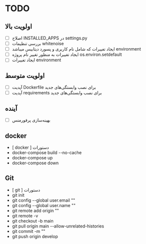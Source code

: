 # TODO

## اولویت بالا
- [ ] اصلاح INSTALLED_APPS در settings.py
- [ ] بررسی تنظیمات whitenoise
- [ ] ایجاد تغییرات که شامل نام کاربری و پسورد دیتابیس میباشد environment
- [ ] ایجاد تغییرات به منظور تغییر نام پروژه os.environ.setdefault
- [ ] ایجاد تغییرات environment

## اولویت متوسط
- [ ] آپدیت Dockerfile برای نصب وابستگی‌های جدید
- [ ] آپدیت requirements برای نصب وابستگی‌های جدید

## آینده
- [ ] بهینه‌سازی پرفورمنس

## docker
- [ docker ] دستورات
- docker-compose build --no-cache
- docker-compose up
- docker-compose down

## Git
- [ git ] دستورات
- git init
- git config --global user.email "" 
- git config --global user.name "" 
- git remote add origin ""
- git remote -v
- git checkout -b main 
- git pull origin main --allow-unrelated-histories 
- git commit -m "" 
- git push origin develop 